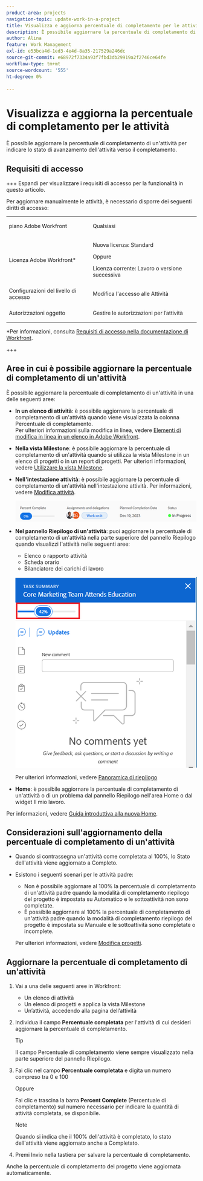 ```yaml
---
product-area: projects
navigation-topic: update-work-in-a-project
title: Visualizza e aggiorna percentuale di completamento per le attività
description: È possibile aggiornare la percentuale di completamento di un'attività per indicare lo stato di avanzamento dell'attività verso il completamento.
author: Alina
feature: Work Management
exl-id: e53bca4d-1ed3-4e4d-8a35-217529a246dc
source-git-commit: e68972f7334a93f7fbd3db29919a2f2746ce64fe
workflow-type: tm+mt
source-wordcount: '555'
ht-degree: 0%

---
```


# Visualizza e aggiorna la percentuale di completamento per le attività

<!--Audited:01/2024-->

È possibile aggiornare la percentuale di completamento di un&#39;attività per indicare lo stato di avanzamento dell&#39;attività verso il completamento.

## Requisiti di accesso

+++ Espandi per visualizzare i requisiti di accesso per la funzionalità in questo articolo.

Per aggiornare manualmente le attività, è necessario disporre dei seguenti diritti di accesso:

<table style="table-layout:auto"> 
 <col> 
 <col> 
 <tbody> 
  <tr> 
   <td role="rowheader">piano Adobe Workfront</td> 
   <td> <p>Qualsiasi</p> </td> 
  </tr> 
  <tr> 
   <td role="rowheader">Licenza Adobe Workfront*</td> 
   <td> <p>Nuova licenza: Standard</p> 
   Oppure
   <p>Licenza corrente: Lavoro o versione successiva</p>
   </td> 
  </tr> 
  <tr> 
   <td role="rowheader">Configurazioni del livello di accesso</td> 
   <td> <p>Modifica l'accesso alle Attività</p> </td> 
  </tr> 
  <tr> 
   <td role="rowheader">Autorizzazioni oggetto</td> 
   <td> <p>Gestire le autorizzazioni per l’attività</p>  </td> 
  </tr> 
 </tbody> 
</table>

*Per informazioni, consulta [Requisiti di accesso nella documentazione di Workfront](/help/quicksilver/administration-and-setup/add-users/access-levels-and-object-permissions/access-level-requirements-in-documentation.md).

+++

## Aree in cui è possibile aggiornare la percentuale di completamento di un&#39;attività

È possibile aggiornare la percentuale di completamento di un&#39;attività in una delle seguenti aree:

* **In un elenco di attività**: è possibile aggiornare la percentuale di completamento di un&#39;attività quando viene visualizzata la colonna Percentuale di completamento.\
  Per ulteriori informazioni sulla modifica in linea, vedere [Elementi di modifica in linea in un elenco in Adobe Workfront](../../../workfront-basics/navigate-workfront/use-lists/inline-edit-objects.md).

* **Nella vista Milestone**: è possibile aggiornare la percentuale di completamento di un&#39;attività quando si utilizza la vista Milestone in un elenco di progetti o in un report di progetti. Per ulteriori informazioni, vedere [Utilizzare la vista Milestone](../../../reports-and-dashboards/reports/reporting-elements/use-milestone-view.md).

<!--only in legacy commenting: 
* **As you update the task**:  You can update the percent complete option of a task when adding an update to the task.

  >[!IMPORTANT]
  >
  >This option displays only after you enable the Show Percent Complete option.  
  >To enable the percent complete update bar for tasks, do the following:   
  >
  >1. Go to the **Main** menu>your name>**More** icon next to your name >**Edit** > select **Show percent complete on update status**.   
  >![](assets/show-percent-complete-toggle-in-user-profile-350x243.png)  >-->

* **Nell&#39;intestazione attività**: è possibile aggiornare la percentuale di completamento di un&#39;attività nell&#39;intestazione attività. Per informazioni, vedere [Modifica attività](../../tasks/manage-tasks/edit-tasks.md).

  ![](assets/nwe-updatetaskpercentinheader-350x54.png)

* **Nel pannello Riepilogo di un&#39;attività**: puoi aggiornare la percentuale di completamento di un&#39;attività nella parte superiore del pannello Riepilogo quando visualizzi l&#39;attività nelle seguenti aree:

   * Elenco o rapporto attività
   * Scheda orario
   * Bilanciatore dei carichi di lavoro

  ![](assets/update-percent-complete-in-task-summary-highlighted.png)

  Per ulteriori informazioni, vedere [Panoramica di riepilogo](/help/quicksilver/workfront-basics/the-new-workfront-experience/summary-overview.md)

* **Home**: è possibile aggiornare la percentuale di completamento di un&#39;attività o di un problema dal pannello Riepilogo nell&#39;area Home o dal widget Il mio lavoro.

Per informazioni, vedere [Guida introduttiva alla nuova Home](/help/quicksilver/workfront-basics/using-home/using-the-home-area/get-started-with-home.md).

## Considerazioni sull&#39;aggiornamento della percentuale di completamento di un&#39;attività

* Quando si contrassegna un&#39;attività come completata al 100%, lo Stato dell&#39;attività viene aggiornato a Completo.
* Esistono i seguenti scenari per le attività padre:
   * Non è possibile aggiornare al 100% la percentuale di completamento di un&#39;attività padre quando la modalità di completamento riepilogo del progetto è impostata su Automatico e le sottoattività non sono completate.
   * È possibile aggiornare al 100% la percentuale di completamento di un&#39;attività padre quando la modalità di completamento riepilogo del progetto è impostata su Manuale e le sottoattività sono completate o incomplete.

  Per ulteriori informazioni, vedere [Modifica progetti](../manage-projects/edit-projects.md).

## Aggiornare la percentuale di completamento di un&#39;attività

1. Vai a una delle seguenti aree in Workfront:

   * Un elenco di attività
   * Un elenco di progetti e applica la vista Milestone
   * Un’attività, accedendo alla pagina dell’attività
1. Individua il campo **Percentuale completata** per l&#39;attività di cui desideri aggiornare la percentuale di completamento.

   >[!TIP]
   >
   >  Il campo Percentuale di completamento viene sempre visualizzato nella parte superiore del pannello Riepilogo.


1. Fai clic nel campo **Percentuale completata** e digita un numero compreso tra 0 e 100

   Oppure

   Fai clic e trascina la barra **Percent Complete** (Percentuale di completamento) sul numero necessario per indicare la quantità di attività completata, se disponibile.

   >[!NOTE]
   >
   >Quando si indica che il 100% dell&#39;attività è completato, lo stato dell&#39;attività viene aggiornato anche a Completato.


1. Premi Invio nella tastiera per salvare la percentuale di completamento.

Anche la percentuale di completamento del progetto viene aggiornata automaticamente.

